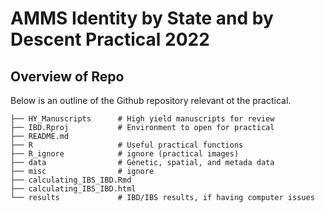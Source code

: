 # AMMS Identity by State and by Descent Practical 2022
## Overview of Repo
Below is an outline of the Github repository relevant ot the practical.

```
├── HY_Manuscripts      # High yield manuscripts for review
├── IBD.Rproj           # Environment to open for practical
├── README.md
├── R                   # Useful practical functions
├── R_ignore            # ignore (practical images)
├── data                # Genetic, spatial, and metada data
├── misc                # ignore
├── calculating_IBS_IBD.Rmd
├── calculating_IBS_IBD.html
└── results             # IBD/IBS results, if having computer issues
```
